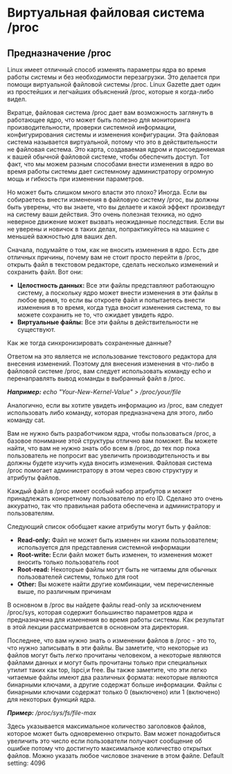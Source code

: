 # Виртуальная файловая система /proc

## Предназначение /proc

Linux имеет отличный способ изменять параметры ядра во время работы системы и без необходимости перезагрузки. Это делается при помощи виртуальной файловой системы /proc. Linux Gazette дает один из простейших и легчайших объяснений /proc, которые я когда-либо видел.

Вкратце, файловая система /proc дает вам возможность заглянуть в работающее ядро, что может быть полезно для мониторинга производительности, проверки системной информации, конфигурирования системы и изменения конфигурации. Эта файловая система называется виртуальной, потому что это в действительности не файловая система. Это карта, создаваемая ядром и присоединяемая к вашей обычной файловой системе, чтобы обеспечить доступ. Тот факт, что мы можем разным  способами внести изменения в ядро во время работы системы дает  системному администратору огромную мощь и гибкость при изменении параметров.

Но может быть слишком много власти это плохо? Иногда. Если вы собираетесь внести изменения в файловую систему /proc, вы должны быть уверены, что вы знаете, что вы делаете и какой эффект произведут на систему ваши действия. Это очень полезная техника, но одно неверное движение может вызвать неожиданные последствия. Если вы не уверены и новичок в таких делах, попрактикуйтесь на машине с меньшей важностью для ваших дел.

Сначала, подумайте о том, как не вносить изменения в ядро. Есть две отличных причины, почему вам не стоит просто перейти в /proc, открыть файл в текстовом редакторе, сделать несколько изменений и сохранить файл. Вот они:

* **Целостность данных:** Все эти файлы представляют работающую систему, а поскольку ядро может внести изменения в эти файлы в любое время, то если вы откроете файл и попытаетесь внести изменения в то время, когда туда вносит изменения система, то вы можете сохранить не то, что ожидает увидеть ядро.
* **Виртуальные файлы:** Все эти файлы в действительности не существуют.

Как же тогда синхронизировать сохраненные данные?

Ответом на это является не использование текстового редактора для внесения изменений. Поэтому для внесения изменения в что-либо в файловой системе /proc, вам следует использовать команду echo и перенаправлять вывод команды в выбранный файл в /proc.

_**Например:** echo "Your-New-Kernel-Value" > /proc/your/file_


Аналогично, если вы хотите увидеть информацию из /proc, вам следует использовать либо команду, которая предназначена для этого, либо команду cat.


Вам не нужно быть разработчиком ядра, чтобы пользоваться /proc, а базовое понимание этой структуры отлично вам поможет. Вы можете найти, что вам не нужно знать обо всем в /proc, до тех пор пока пользователь не попросит вас увеличить производительность и вы должны будете изучить куда вносить изменения. Файловая система /proc помогает администратору в этом через свою структуру и атрибуты файлов.


Каждый файл в /proc имеет особый набор атрибутов и может принадлежать конкретному пользователю по его ID. Сделано это очень аккуратно, так что правильная работа обеспечена и администратору и пользователям.

Следующий список обобщает какие атрибуты могут быть у файлов:

* **Read-only:** Файл не может быть изменен ни каким пользователем; используется для представления системной информации
* **Root-write:** Если файл может быть изменен, то изменения может вносить только пользователь root
* **Root-read:** Некоторые файлы могут быть не читаемы для обычных пользователей системы, только для root
* **Other:** Вы можете найти другие комбинации, чем перечисленные выше, по различным причинам

В основном в /proc вы найдете файлы read-only за исключением /proc/sys, которая содержит большинство параметров ядра и предназначена для изменения во время работы системы. Как результат в этой лекции рассматривается в основном эта директория.


Последнее, что вам нужно знать о изменении файлов в /proc - это то, что нужно записывать в эти файлы. Вы заметите, что некоторые из файлов могут быть легко прочитаны человеком, а некоторые являются файлами данных и могут быть прочитаны только при специальных утилит таких как top, lspci,и free. Вы также заметите, что эти легко читаемые файлы имеют два различных формата: некоторые являются бинарными ключами, а другие содержат больше информации. Файлы с бинарными ключами содержат только 0 (выключено) или 1 (включено) для некоторых функций ядра.



_**Пример:** /proc/sys/fs/file-max_


Здесь указывается максимальное количество заголовков файлов, которое может быть одновременно открыто. Вам может понадобиться увеличить это число если пользователи получают сообщение об ошибке потому что достигнуто максимальное количество открытых файлов. Можно указать любое числовое значение в этом файле. Default setting: 4096